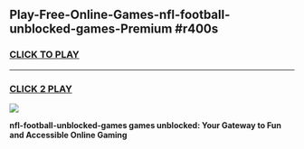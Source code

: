 
## Play-Free-Online-Games-nfl-football-unblocked-games-Premium #r400s
<h3>
<a href="https://premium.freeplayer.one?title=nfl-football-unblocked-games&ref=8M">CLICK TO PLAY</a></h3>
<hr>

<h3>
<a href="https://premium.freeplayer.one?title=nfl-football-unblocked-games&ref=8M">CLICK 2 PLAY</a>
  
</h3>

<a href="https://premium.freeplayer.one?title=nfl-football-unblocked-games&ref=8M"><img src="https://clearcache.store/games.png"></a>


**nfl-football-unblocked-games games unblocked: Your Gateway to Fun and Accessible Online Gaming**

